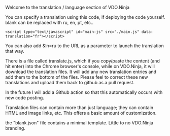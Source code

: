 Welcome to the translation / language section of VDO.Ninja

You can specify a translation using this code, if deploying the code yourself. blank can be replaced with ru, en, pt, etc..
```
<script type="text/javascript" id="main-js" src="./main.js" data-translation="fr"></script>
```

You can also add &ln=ru to the URL as a parameter to launch the translation that way.

There is a file called translate.js, which if you copy/paste the content (and hit enter) into the Chrome browser's console, while on VDO.Ninja, it will download the translation files.
It will add any new translation entries and add them to the bottom of the files. Please feel to correct these new translations and upload them back to github as a pull request.

In the future I will add a Github action so that this automatically occurs with new code posting.

Translation files can contain more than just language; they can contain HTML and image links, etc. This offers a basic amount of customization.

the "blank.json" file contains a minimal template.  Little to no VDO.Ninja branding.

